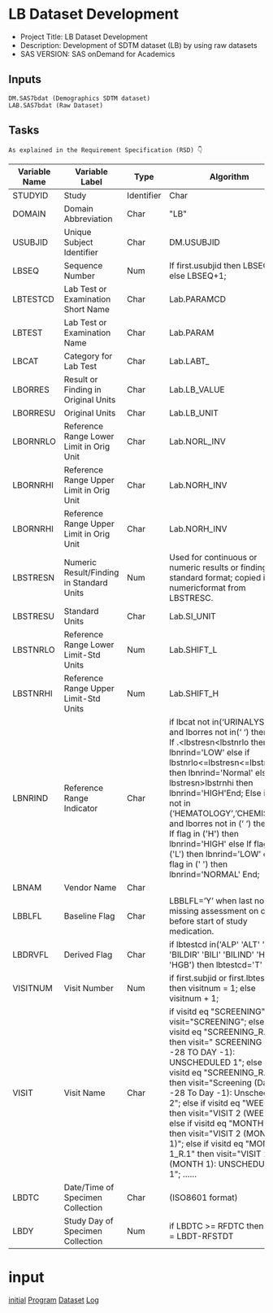 # LB Dataset Development
- Project Title: LB Dataset Development  
- Description: Development of SDTM dataset (LB) by using raw datasets
- SAS VERSION: SAS onDemand for Academics
## Inputs
	DM.SAS7bdat (Demographics SDTM dataset) 
	LAB.SAS7bdat (Raw Dataset)
## Tasks
	As explained in the Requirement Specification (RSD) 👇

|Variable Name 	|Variable Label |Type 	|Algorithm|
|---------------|---------------|-------|----------|
|STUDYID|Study|Identifier |Char|DM.STUDYID|
|DOMAIN |Domain Abbreviation |Char| "LB"|
|USUBJID |Unique Subject Identifier| Char| DM.USUBJID|
|LBSEQ |Sequence Number| Num |If first.usubjid then LBSEQ=1; else LBSEQ+1;|
|LBTESTCD |Lab Test or Examination Short Name|Char |Lab.PARAMCD|
|LBTEST |Lab Test or Examination Name |Char| Lab.PARAM|
|LBCAT |Category for Lab Test| Char| Lab.LABT_|
|LBORRES |Result or Finding in Original Units| Char |Lab.LB_VALUE|
|LBORRESU |Original Units |Char |Lab.LB_UNIT|
|LBORNRLO |Reference Range Lower Limit in Orig Unit |Char |Lab.NORL_INV|
|LBORNRHI| Reference Range Upper Limit in Orig Unit |Char| Lab.NORH_INV|
|LBORNRHI |Reference Range Upper Limit in Orig Unit |Char| Lab.NORH_INV|
|LBSTRESN |Numeric Result/Finding in Standard Units |Num |Used for continuous or numeric results or findings in standard format; copied in numericformat from LBSTRESC.|
|LBSTRESU| Standard Units |Char| Lab.SI_UNIT|
|LBSTNRLO |Reference Range Lower Limit-Std Units| Num| Lab.SHIFT_L|
|LBSTNRHI| Reference Range Upper Limit-Std Units| Num |Lab.SHIFT_H|
|LBNRIND |Reference Range Indicator |Char|  if lbcat not in(‘URINALYSIS) and lborres not  in(‘ ‘) then do;	If .<lbstresn<lbstnrlo then lbnrind='LOW' else if lbstnrlo<=lbstresn<=lbstnrhi then lbnrind='Normal' else if lbstresn>lbstrnhi then lbnrind='HIGH'End;	Else if lbcat not in (‘HEMATOLOGY’,’CHEMISTRY’) and lborres not in (‘ ‘) then do;	If flag in ('H') then lbnrind='HIGH' else If flag in ('L') then lbnrind='LOW' else If flag in (' ') then lbnrind='NORMAL'	End;|
|LBNAM| Vendor Name |Char|   |
|LBBLFL |Baseline Flag |Char |LBBLFL=’Y’ when last non-missing assessment on or before start of study medication.|
|LBDRVFL| Derived Flag |Char| if lbtestcd in('ALP' 'ALT' 'AST' 'BILDIR' 'BILI' 'BILIND' 'HCT' 'HGB') then lbtestcd='T' || lbtestcd;	if substr(lbtestcd,1,1)='T' then lbdrvfl=’Y'|
|VISITNUM |Visit Number| Num |if first.subjid or first.lbtestcd then visitnum = 1; else visitnum + 1;|
|VISIT |Visit Name |Char|if visitd eq "SCREENING" then visit="SCREENING"; 	else if visitd eq "SCREENING_R.1" then visit=" SCREENING (DAY -28 TO DAY -1):	UNSCHEDULED 1"; 	else if visitd eq "SCREENING_R.2" then visit="Screening (Day -28 To Day -1): Unscheduled 2";	else if visitd eq "WEEK 2" then visit="VISIT 2 (WEEK 2)";	else if visitd eq "MONTH 1" then visit="VISIT 2 (MONTH 1)";	else if visitd eq "MONTH 1_R.1" then visit="VISIT 2 (MONTH 1): UNSCHEDULED 1"; ……|
|LBDTC| Date/Time of Specimen Collection |Char |(ISO8601 format)|
|LBDY| Study Day of Specimen Collection|Num |if LBDTC >= RFDTC then LBDY = LBDT-RFSTDT|

# input
[initial](https://github.com/princeadeyemoboy/02.SDTM-Dataset-Development-Laboratory-/blob/main/initial.sas)
[Program]()
[Dataset]()
[Log]()
